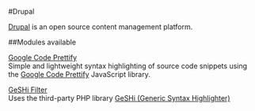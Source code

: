 #Drupal

[Drupal](http://drupal.org) is an open source content management platform.

##Modules available

[Google Code Prettify](http://drupal.org/project/prettify)  
Simple and lightweight syntax highlighting of source code snippets using the [Google Code Prettify](http://code.google.com/p/google-code-prettify/) JavaScript library.

[GeSHi Filter](http://drupal.org/project/geshifilter)  
Uses the third-party PHP library [GeSHi (Generic Syntax Highlighter)](http://qbnz.com/highlighter/)

